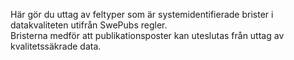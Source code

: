 Här gör du uttag av feltyper som är systemidentifierade brister i datakvaliteten utifrån SwePubs regler.  
Bristerna medför att publikationsposter kan uteslutas från uttag av kvalitetssäkrade data.



